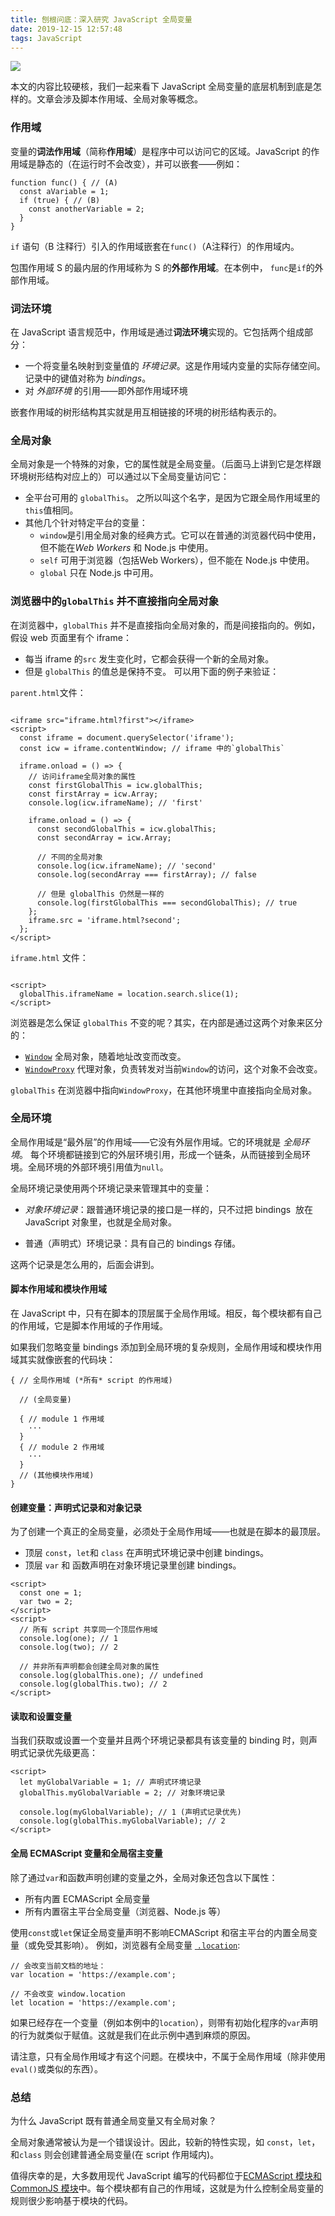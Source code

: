 ```yaml
---
title: 刨根问底：深入研究 JavaScript 全局变量
date: 2019-12-15 12:57:48
tags: JavaScript
---
```

![](/uploads/1618526-2a722cbf2d490498.webp?imageMogr2/auto-orient/strip%7CimageView2/2/w/1240)

本文的内容比较硬核，我们一起来看下 JavaScript 全局变量的底层机制到底是怎样的。文章会涉及脚本作用域、全局对象等概念。
### 作用域

变量的**词法作用域**（简称**作用域**）是程序中可以访问它的区域。JavaScript 的作用域是静态的（在运行时不会改变），并可以嵌套——例如：
```
function func() { // (A)
  const aVariable = 1;
  if (true) { // (B)
    const anotherVariable = 2;
  }
}
```

`if` 语句（B 注释行）引入的作用域嵌套在`func()`（A注释行）的作用域内。

包围作用域 S 的最内层的作用域称为 S 的**外部作用域**。在本例中， `func`是`if`的外部作用域。
<!-- more -->
### 词法环境

在 JavaScript 语言规范中，作用域是通过**词法环境**实现的。它包括两个组成部分：
*   一个将变量名映射到变量值的 *环境记录*。这是作用域内变量的实际存储空间。记录中的键值对称为 *bindings*。
*   对 *外部环境* 的引用——即外部作用域环境

嵌套作用域的树形结构其实就是用互相链接的环境的树形结构表示的。
### 全局对象

全局对象是一个特殊的对象，它的属性就是全局变量。（后面马上讲到它是怎样跟环境树形结构对应上的）可以通过以下全局变量访问它：
*   全平台可用的 `globalThis`。 之所以叫这个名字，是因为它跟全局作用域里的`this`值相同。
*   其他几个针对特定平台的变量：
    *   `window`是引用全局对象的经典方式。它可以在普通的浏览器代码中使用，但不能在*Web Workers* 和 Node.js 中使用。
    *  `self` 可用于浏览器（包括Web Workers），但不能在 Node.js 中使用。
    *   `global` 只在 Node.js 中可用。

### 浏览器中的`globalThis` 并不直接指向全局对象

在浏览器中，`globalThis` 并不是直接指向全局对象的，而是间接指向的。例如，假设 web 页面里有个 iframe：
*   每当 iframe 的`src` 发生变化时，它都会获得一个新的全局对象。
*   但是 `globalThis` 的值总是保持不变。 可以用下面的例子来验证：

`parent.html`文件：

```

<iframe src="iframe.html?first"></iframe>
<script>
  const iframe = document.querySelector('iframe');
  const icw = iframe.contentWindow; // iframe 中的`globalThis`  

  iframe.onload = () => {
    // 访问iframe全局对象的属性
    const firstGlobalThis = icw.globalThis;
    const firstArray = icw.Array;
    console.log(icw.iframeName); // 'first'

    iframe.onload = () => {
      const secondGlobalThis = icw.globalThis;
      const secondArray = icw.Array;

      // 不同的全局对象
      console.log(icw.iframeName); // 'second'
      console.log(secondArray === firstArray); // false

      // 但是 globalThis 仍然是一样的
      console.log(firstGlobalThis === secondGlobalThis); // true
    };
    iframe.src = 'iframe.html?second';
  };
</script>
```

`iframe.html` 文件：

```

<script>
  globalThis.iframeName = location.search.slice(1);
</script>
```

浏览器是怎么保证 `globalThis` 不变的呢？其实，在内部是通过这两个对象来区分的：
*   [`Window`](https://html.spec.whatwg.org/multipage/window-object.html#the-window-object) 全局对象，随着地址改变而改变。
*   [`WindowProxy`](https://html.spec.whatwg.org/multipage/window-object.html#the-windowproxy-exotic-object) 代理对象，负责转发对当前`Window`的访问，这个对象不会改变。

`globalThis` 在浏览器中指向`WindowProxy`，在其他环境里中直接指向全局对象。
### 全局环境

全局作用域是“最外层”的作用域——它没有外层作用域。它的环境就是 *全局环境*。 每个环境都链接到它的外层环境引用，形成一个链条，从而链接到全局环境。全局环境的外部环境引用值为`null`。

全局环境记录使用两个环境记录来管理其中的变量：
*   *对象环境记录*：跟普通环境记录的接口是一样的，只不过把 bindings  放在 JavaScript 对象里，也就是全局对象。

*   普通（声明式）环境记录：具有自己的 bindings 存储。

这两个记录是怎么用的，后面会讲到。
#### 脚本作用域和模块作用域

在 JavaScript 中，只有在脚本的顶层属于全局作用域。相反，每个模块都有自己的作用域，它是脚本作用域的子作用域。

如果我们忽略变量 bindings 添加到全局环境的复杂规则，全局作用域和模块作用域其实就像嵌套的代码块：
```
{ // 全局作用域 (*所有* script 的作用域)

  // (全局变量)

  { // module 1 作用域
    ···
  }
  { // module 2 作用域
    ···
  }
  // (其他模块作用域)
}
```

#### 创建变量：声明式记录和对象记录

为了创建一个真正的全局变量，必须处于全局作用域——也就是在脚本的最顶层。
*  顶层 `const`，`let`和 `class` 在声明式环境记录中创建 bindings。
*   顶层 `var` 和 函数声明在对象环境记录里创建 bindings。

```
<script>
  const one = 1;
  var two = 2;
</script>
<script>
  // 所有 script 共享同一个顶层作用域
  console.log(one); // 1
  console.log(two); // 2

  // 并非所有声明都会创建全局对象的属性
  console.log(globalThis.one); // undefined
  console.log(globalThis.two); // 2
</script>
```

#### 读取和设置变量

当我们获取或设置一个变量并且两个环境记录都具有该变量的 binding 时，则声明式记录优先级更高：
```
<script>
  let myGlobalVariable = 1; // 声明式环境记录
  globalThis.myGlobalVariable = 2; // 对象环境记录

  console.log(myGlobalVariable); // 1 (声明式记录优先)
  console.log(globalThis.myGlobalVariable); // 2
</script>
```

#### 全局 ECMAScript 变量和全局宿主变量

除了通过`var`和函数声明创建的变量之外，全局对象还包含以下属性：
*   所有内置 ECMAScript 全局变量
*   所有内置宿主平台全局变量（浏览器、Node.js 等）

使用`const`或`let`保证全局变量声明不影响ECMAScript 和宿主平台的内置全局变量（或免受其影响）。
例如，浏览器有全局变量 [ `.location`](https://developer.mozilla.org/en-US/docs/Web/API/Window/location):

```
// 会改变当前文档的地址：
var location = 'https://example.com';

// 不会改变 window.location
let location = 'https://example.com';
```

如果已经存在一个变量（例如本例中的`location`），则带有初始化程序的`var`声明的行为就类似于赋值。这就是我们在此示例中遇到麻烦的原因。

请注意，只有全局作用域才有这个问题。在模块中，不属于全局作用域（除非使用`eval()`或类似的东西）。


### 总结

为什么 JavaScript 既有普通全局变量又有全局对象？

全局对象通常被认为是一个错误设计。因此，较新的特性实现，如 `const`，`let`，和`class` 则会创建普通全局变量(在 script 作用域内)。

值得庆幸的是，大多数用现代 JavaScript 编写的代码都位于[ECMAScript 模块和 CommonJS 模块](https://exploringjs.com/impatient-js/ch_modules.html)中。每个模块都有自己的作用域，这就是为什么控制全局变量的规则很少影响基于模块的代码。

[](https://exploringjs.com/deep-js/ch_global-scope.html#the-global-object)
